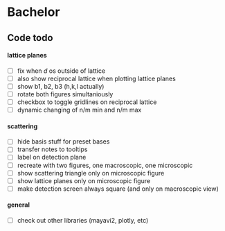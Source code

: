 # Bachelor

## Code todo

#### lattice planes
- [ ] fix when $d$ os outside of lattice
- [ ] also show reciprocal lattice when plotting lattice planes
- [ ] show b1, b2, b3 (h,k,l actually)
- [ ] rotate both figures simultaniously
- [ ] checkbox to toggle gridlines on reciprocal lattice
- [ ] dynamic changing of n/m min and n/m max

#### scattering
- [ ] hide basis stuff for preset bases
- [ ] transfer notes to tooltips
- [ ] label on detection plane
- [ ] recreate with two figures, one macroscopic, one microscopic
- [ ] show scattering triangle only on microscopic figure
- [ ] show lattice planes only on microscopic figure
- [ ] make detection screen always square (and only on macroscopic view)

#### general
- [ ] check out other libraries (mayavi2, plotly, etc)